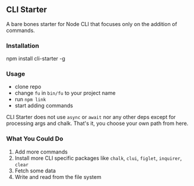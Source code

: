 ## CLI Starter

A bare bones starter for Node CLI that focuses only on the addition of commands.

### Installation 

npm install cli-starter -g

### Usage

* clone repo
* change `fu` in `bin/fu` to your project name
* run `npm link`
* start adding commands

CLI Starter does not use `async` or `await` nor any other deps except for 
processing args and chalk. That's it, you choose your own path from here.

### What You Could Do

1. Add more commands
2. Install more CLI specific packages like `chalk`, `clui`, `figlet`, `inquirer`, `clear`
3. Fetch some data
4. Write and read from the file system
